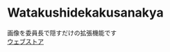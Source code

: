 # Watakushidekakusanakya

画像を委員長で隠すだけの拡張機能です  
[ウェブストア](https://chrome.google.com/webstore/detail/watakushidekakusanakya/pgfmbnoeccaheacamopmfejpbfclidhi)